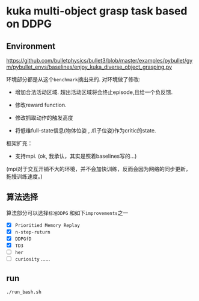 kuka multi-object grasp task based on DDPG
====  
## Environment  

https://github.com/bulletphysics/bullet3/blob/master/examples/pybullet/gym/pybullet_envs/baselines/enjoy_kuka_diverse_object_grasping.py

环境部分都是从这个`benchmark`摘出来的.
对环境做了修改:

* 增加合法活动区域. 超出活动区域将会终止episode,且给一个负反馈.

* 修改reward function.

* 修改抓取动作的触发高度

* 将低维full-state信息(物体位姿 , 爪子位姿)作为critic的state.

框架扩充：
* 支持mpi. (ok, 我承认，其实是照着baselines写的...)

(mpi对于交互开销不大的环境，并不会加快训练，反而会因为网络的同步更新，拖慢训练速度。)

## 算法选择
算法部分可以选择`标准DDPG` 和如下`improvements`之一
- [x] `Prioritied Memory Replay `
- [x] `n-step-ruturn`
- [x] `DDPGfD`
- [x] `TD3`
- [ ] `her`
- [ ] `curiosity`
......

## run
`./run_bash.sh`
